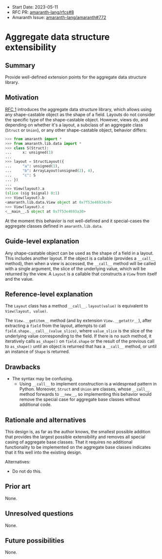 - Start Date: 2023-05-11
- RFC PR: [amaranth-lang/rfcs#8](https://github.com/amaranth-lang/rfcs/pull/8)
- Amaranth Issue: [amaranth-lang/amaranth#772](https://github.com/amaranth-lang/amaranth/issues/772)

# Aggregate data structure extensibility

## Summary
[summary]: #summary

Provide well-defined extension points for the aggregate data structure library.

## Motivation
[motivation]: #motivation

[RFC 1]: 0001-aggregate-data-structures.md

[RFC 1] introduces the aggregate data structure library, which allows using any shape-castable object as the shape of a field. Layouts do not consider the specific type of the shape-castable object. However, views do, and depending on whether it's a layout, a subclass of an aggregate class (`Struct` or `Union`), or any other shape-castable object, behavior differs:

```python
>>> from amaranth import *
>>> from amaranth.lib.data import *
>>> class S(Struct):
...     x: unsigned(1)
...
>>> layout = StructLayout({
...     "a": unsigned(1),
...     "b": ArrayLayout(unsigned(2), 4),
...     "c": S
... })
...
>>> View(layout).a
(slice (sig $signal) 0:1)
>>> View(layout).b
<amaranth.lib.data.View object at 0x7f53e46934c0>
>>> View(layout).c
<__main__.S object at 0x7f53e4693a30>
```

At the moment this behavior is not well-defined and it special-cases the aggregate classes defined in `amaranth.lib.data`.

## Guide-level explanation
[guide-level-explanation]: #guide-level-explanation

Any shape-castable object can be used as the shape of a field in a layout. This includes another layout. If the object is a callable (provides a `__call__` method), then when a view is accessed, the `__call__` method will be called with a single argument, the slice of the underlying value, which will be returned by the view. A `Layout` is a callable that constructs a `View` from itself and the value.

## Reference-level explanation
[reference-level-explanation]: #reference-level-explanation

The `Layout` class has a method `__call__`. `layout(value)` is equivalent to `View(layout, value)`.

The `View.__getitem__` method (and by extension `View.__getattr__`), after extracting a `field` from the layout, attempts to call `field.shape.__call__(value_slice)`, where `value_slice` is the slice of the underlying value corresponding to the field. If there is no such method, it iteratively calls `as_shape()` on `field.shape` or the result of the previous call to `as_shape()` until an object is returned that has a `__call__` method, or until an instance of `Shape` is returned.

## Drawbacks
[drawbacks]: #drawbacks

* The syntax may be confusing.
  * Using `__call__` to implement construction is a widespread pattern in Python. Moreover, `Struct` and `Union` are classes, whose `__call__` method forwards to `__new__`, so implementing this behavior would remove the special case for aggregate base classes without additional code.

## Rationale and alternatives
[rationale-and-alternatives]: #rationale-and-alternatives

This design is, as far as the author knows, the smallest possible addition that provides the largest possible extensibility and removes all special casing of aggregate base classes. That it requires no additional functionality to be implemented on the aggregate base classes indicates that it fits well into the existing design.

Alternatives:
* Do not do this.

## Prior art
[prior-art]: #prior-art

None.

## Unresolved questions
[unresolved-questions]: #unresolved-questions

None.

## Future possibilities
[future-possibilities]: #future-possibilities

None.
